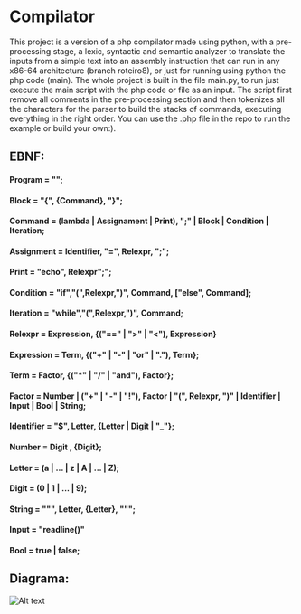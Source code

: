 # Compilator

This project is a version of a php compilator made using python, with a pre-processing stage, a lexic, syntactic and semantic analyzer to translate the inputs from a simple text into an assembly instruction that can run in any x86-64 architecture (branch roteiro8), or just for running using python the php code (main). The whole project is built in the file main.py, to run just execute the main script with the php code or file as an input. The script first remove all comments in the pre-processing section and then tokenizes all the characters for the parser to build the stacks of commands, executing everything in the right order. You can use the .php file in the repo to run the example or build your own:).

## EBNF:  
#### Program = "<?php", Command, "?>";
#### Block = "{", {Command}, "}";  
#### Command = (lambda | Assignament | Print), ";" | Block | Condition | Iteration;  
#### Assignment = Identifier, "=", Relexpr, ";";  
#### Print = "echo", Relexpr";";  
#### Condition = "if","(",Relexpr,")", Command, ["else", Command];
#### Iteration = "while","(",Relexpr,")", Command;
#### Relexpr = Expression, {("==" | ">" | "<"), Expression}
#### Expression = Term, {("+" | "-" | "or" | "."), Term};  
#### Term = Factor, {("*" | "/" | "and"), Factor};  
#### Factor = Number | ("+" | "-" | "!"), Factor | "(", Relexpr, ")" | Identifier | Input | Bool | String;  
#### Identifier = "$", Letter, {Letter | Digit | "_"};  
#### Number = Digit , {Digit};  
#### Letter = (a | ... | z | A | ... | Z);  
#### Digit = (0 | 1 | ... | 9);
#### String = """, Letter, {Letter}, """;  
#### Input = "readline()"  
#### Bool = true | false;  
## Diagrama:  
![Alt text](https://github.com/hugoecarl/Compilator/blob/master/diagrama.JPG)
